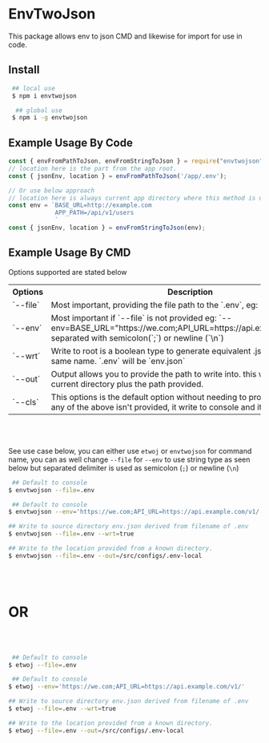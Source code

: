 # EnvTwoJson

This package allows env to json CMD and likewise for import for use in code.

## Install

```sh
 ## local use
 $ npm i envtwojson

  ## global use
 $ npm i -g envtwojson
```

## Example Usage By Code

```ts
const { envFromPathToJson, envFromStringToJson } = require("envtwojson");
// location here is the part from the app root.
const { jsonEnv, location } = envFromPathToJson('/app/.env'); 

// Or use below approach
// location here is always current app directory where this method is used and env data are always separated by newline.
const env = `BASE_URL=http://example.com
			 APP_PATH=/api/v1/users
			 `			 
const { jsonEnv, location } = envFromStringToJson(env); 
```



## Example Usage By CMD
 
Options supported are stated below

<table>
	<tr><th width="10%">Options</th> <th width="50%">Description</th> <th width="40%">Value</th></tr>
	<tr>
		<td>`--file`</td>
		<td>Most important, providing the file path to the `.env`,  eg: `--file=.env`</td>
		<td>`users/configs/.env` or `src/.env` etc,</td>
	</tr>
	<tr>
		<td>`--env`</td>
		<td>Most important if `--file` is not provided eg: `--env=BASE_URL="https://we.com;API_URL=https://api.example.com/v1/"`, separated with semicolon(`;`) or newline (`\n`)</td>
		<td>`--env="API_BASE_URL=users/configs/.env; CARD_NO=13313`</td>
	</tr>
	<tr>
		<td>`--wrt`</td>
		<td>Write to root is a boolean type to generate equivalent .json version of same name. `.env` will be `env.json`</td> 
		<td>`true|false`  or `1|0`, eg: `--wrt=true`</td>
	</tr>
	<tr>
		<td>`--out`</td> 
		<td>Output allows you to provide the path to write into. this will write from current directory plus the path provided.</td> 
		<td>`--out=/users/configs`</td>
	</tr>
	<tr>
		<td>`--cls`</td> 
		<td>This options is the default option without needing to provide the flag, if any of the above isn't provided, it write to console and it is a boolean type</td>
		<td>`--cls=true`</td>
	</tr>
</table>
<br><br>


See use case below, you can either use `etwoj` or `envtwojson` for command name, you can as well change `--file` for `--env` to use string type as seen below but separated delimiter is used as semicolon (`;`) or newline (`\n`)

```sh
 ## Default to console
$ envtwojson --file=.env 

 ## Default to console
$ envtwojson --env='https://we.com;API_URL=https://api.example.com/v1/'

## Write to source directory env.json derived from filename of .env
$ envtwojson --file=.env --wrt=true 

## Write to the location provided from a known directory.
$ envtwojson --file=.env --out=/src/configs/.env-local 

```
<br><br>


<h1>OR</h1>

<br><br>


```sh
 ## Default to console
$ etwoj --file=.env 

 ## Default to console
$ etwoj --env='https://we.com;API_URL=https://api.example.com/v1/'

## Write to source directory env.json derived from filename of .env
$ etwoj --file=.env --wrt=true 

## Write to the location provided from a known directory.
$ etwoj --file=.env --out=/src/configs/.env-local 

```
